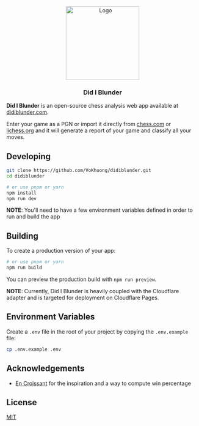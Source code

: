 <div align="center">
  <a href="https://github.com/VoKhuong/didiblunder">
    <img width="192" height="192" src="https://didiblunder.com/web-app-manifest-192x192.png" alt="Logo">
  </a>
  <h3 align="center">Did I Blunder</h3>
</div>

**Did I Blunder** is an open-source chess analysis web app available at [didiblunder.com](https://didiblunder.com/).

Enter your game as a PGN or import it directly from [chess.com](https://www.chess.com/home) or [lichess.org](https://lichess.org/) and it will generate a report of your game and classify all your moves.

## Developing

```bash
git clone https://github.com/VoKhuong/didiblunder.git
cd didiblunder

# or use pnpm or yarn
npm install
npm run dev
```

**NOTE**: You'll need to have a few environment variables defined in order to run and build the app

## Building

To create a production version of your app:

```bash
# or use pnpm or yarn
npm run build
```

You can preview the production build with `npm run preview`.

**NOTE**: Currently, Did I Blunder is heavily coupled with the Cloudflare adapter and is targeted for deployment on Cloudflare Pages.

## Environment Variables

Create a `.env` file in the root of your project by copying the `.env.example` file:

```bash
cp .env.example .env
```

## Acknowledgements

- [En Croissant](https://github.com/franciscoBSalgueiro/en-croissant) for the inspiration and a way to compute win percentage

## License

[MIT](https://choosealicense.com/licenses/mit/)
